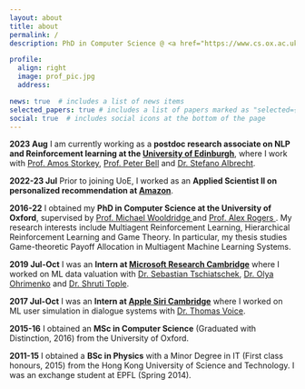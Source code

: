 ```yaml
---
layout: about
title: about
permalink: /
description: PhD in Computer Science @ <a href="https://www.cs.ox.ac.uk">University of Oxford </a>

profile:
  align: right
  image: prof_pic.jpg
  address:

news: true  # includes a list of news items
selected_papers: true # includes a list of papers marked as "selected={true}"
social: true  # includes social icons at the bottom of the page
---
```


**2023 Aug** I am currently working as a **postdoc research associate on NLP and Reinforcement learning at the <a href="https://www.ed.ac.uk/informatics">University of Edinburgh</a>**, where I work with <a href="https://homepages.inf.ed.ac.uk/amos/">Prof. Amos Storkey</a>, <a href="https://homepages.inf.ed.ac.uk/pbell1/">Prof. Peter Bell</a> and <a href="https://agents.inf.ed.ac.uk/stefano-albrecht/">Dr. Stefano Albrecht</a>.

**2022-23 Jul** Prior to joining UoE, I worked as an **Applied Scientist II on personalized recommendation at <a href="https://www.amazon.jobs/en/locations/edinburgh-scotland">Amazon</a>**.

**2016-22** I obtained my **PhD in Computer Science at the University of Oxford**, supervised by <a href="https://www.cs.ox.ac.uk/people/michael.wooldridge/">Prof. Michael Wooldridge </a> and <a href="https://www.cs.ox.ac.uk/people/alex.rogers/">Prof. Alex Rogers </a>. My research interests include Multiagent Reinforcement Learning, Hierarchical Reinforcement Learning and Game Theory. In particular, my thesis studies Game-theoretic Payoff Allocation in Multiagent Machine Learning Systems.

**2019 Jul-Oct** I was an **Intern at <a href="https://www.microsoft.com/en-us/research/lab/microsoft-research-cambridge/">Microsoft Research Cambridge</a>** where I worked on ML data valuation with <a href="https://www.tschiatschek.net/">Dr. Sebastian Tschiatschek</a>, <a href="https://oohrimenko.github.io/">Dr. Olya Ohrimenko</a> and <a href="https://www.microsoft.com/en-us/research/people/shtople/">Dr. Shruti Tople</a>. 

**2017 Jul-Oct** I was an **Intern at <a href="https://www.apple.com/uk/siri/">Apple Siri Cambridge</a>** where I worked on ML user simulation in dialogue systems with <a href="https://www.linkedin.com/in/thomas-voice-a67b9ab9/">Dr. Thomas Voice</a>.

**2015-16** I obtained an **MSc in Computer Science** (Graduated with Distinction, 2016) from the University of Oxford. 

**2011-15** I obtained a **BSc in Physics** with a Minor Degree in IT (First class honours, 2015) from the Hong Kong University of Science and Technology. I was an exchange student at EPFL (Spring 2014).